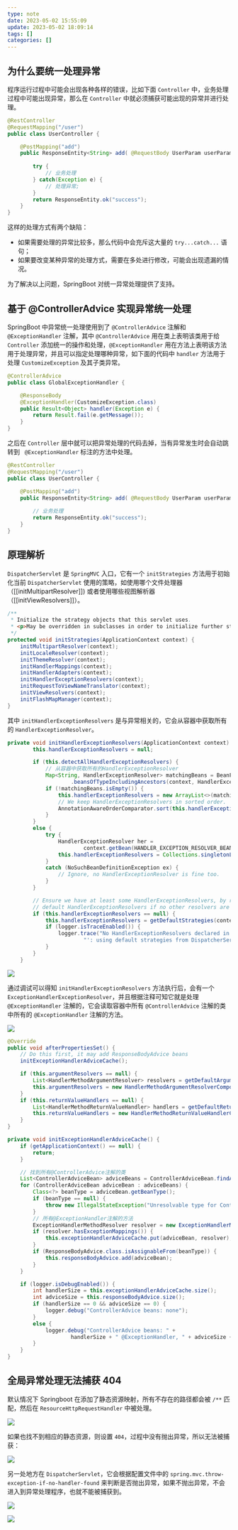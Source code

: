 ```yaml
---
type: note
date: 2023-05-02 15:55:09
update: 2023-05-02 18:09:14
tags: []
categories: []
---
```


## 为什么要统一处理异常

程序运行过程中可能会出现各种各样的错误，比如下面 `Controller` 中，业务处理过程中可能出现异常，那么在 `Controller` 中就必须捕获可能出现的异常并进行处理。

```java
@RestController
@RequestMapping("/user")
public class UserController {

    @PostMapping("add")
    public ResponseEntity<String> add( @RequestBody UserParam userParam) {
    
        try {
            // 业务处理
        } catch(Exception e) {
            // 处理异常;
        }
        return ResponseEntity.ok("success");
    }
}
```

这样的处理方式有两个缺陷：

- 如果需要处理的异常比较多，那么代码中会充斥这大量的 `try...catch...` 语句；
- 如果要改变某种异常的处理方式，需要在多处进行修改，可能会出现遗漏的情况。

为了解决以上问题，SpringBoot 对统一异常处理提供了支持。

## 基于 @ControllerAdvice 实现异常统一处理

SpringBoot 中异常统一处理使用到了 `@ControllerAdvice` 注解和 `@ExceptionHandler` 注解，其中 `@ControllerAdvice` 用在类上表明该类用于给 `Controller` 添加统一的操作和处理，`@ExceptionHandler` 用在方法上表明该方法用于处理异常，并且可以指定处理哪种异常，如下面的代码中 `handler` 方法用于处理 `CustomizeException` 及其子类异常。

```java
@ControllerAdvice
public class GlobalExceptionHandler {

    @ResponseBody
    @ExceptionHandler(CustomizeException.class)
    public Result<Object> handler(Exception e) {
        return Result.fail(e.getMessage());
    }
}
```

之后在 `Controller` 层中就可以把异常处理的代码去掉，当有异常发生时会自动跳转到 ` @ExceptionHandler` 标注的方法中处理。

```java
@RestController
@RequestMapping("/user")
public class UserController {

    @PostMapping("add")
    public ResponseEntity<String> add( @RequestBody UserParam userParam) {
    
        // 业务处理
        return ResponseEntity.ok("success");
    }
}
```

## 原理解析

`DispatcherServlet` 是 `SpringMVC` 入口，它有一个 ` initStrategies ` 方法用于初始化当前 `DispatcherServlet` 使用的策略，如使用哪个文件处理器（[[initMultipartResolver]]) 或者使用哪些视图解析器（[[initViewResolvers]]）。

```java
/**
 * Initialize the strategy objects that this servlet uses.
 * <p>May be overridden in subclasses in order to initialize further strategy objects.
 */
protected void initStrategies(ApplicationContext context) {
    initMultipartResolver(context);
    initLocaleResolver(context);
    initThemeResolver(context);
    initHandlerMappings(context);
    initHandlerAdapters(context);
    initHandlerExceptionResolvers(context);
    initRequestToViewNameTranslator(context);
    initViewResolvers(context);
    initFlashMapManager(context);
}
```

其中 `initHandlerExceptionResolvers` 是与异常相关的，它会从容器中获取所有的 `HandlerExceptionResolver`。

```java
private void initHandlerExceptionResolvers(ApplicationContext context) {
        this.handlerExceptionResolvers = null;

        if (this.detectAllHandlerExceptionResolvers) {
            // 从容器中获取所有的HandlerExceptionResolver
            Map<String, HandlerExceptionResolver> matchingBeans = BeanFactoryUtils
                    .beansOfTypeIncludingAncestors(context, HandlerExceptionResolver.class, true, false);
            if (!matchingBeans.isEmpty()) {
                this.handlerExceptionResolvers = new ArrayList<>(matchingBeans.values());
                // We keep HandlerExceptionResolvers in sorted order.
                AnnotationAwareOrderComparator.sort(this.handlerExceptionResolvers);
            }
        }
        else {
            try {
                HandlerExceptionResolver her =
                        context.getBean(HANDLER_EXCEPTION_RESOLVER_BEAN_NAME, HandlerExceptionResolver.class);
                this.handlerExceptionResolvers = Collections.singletonList(her);
            }
            catch (NoSuchBeanDefinitionException ex) {
                // Ignore, no HandlerExceptionResolver is fine too.
            }
        }

        // Ensure we have at least some HandlerExceptionResolvers, by registering
        // default HandlerExceptionResolvers if no other resolvers are found.
        if (this.handlerExceptionResolvers == null) {
            this.handlerExceptionResolvers = getDefaultStrategies(context, HandlerExceptionResolver.class);
            if (logger.isTraceEnabled()) {
                logger.trace("No HandlerExceptionResolvers declared in servlet '" + getServletName() +
                        "': using default strategies from DispatcherServlet.properties");
            }
        }
    }
```

![](附件/image/SpringBoot统一异常处理_image_1.png)

通过调试可以得知 `initHandlerExceptionResolvers` 方法执行后，会有一个 `ExceptionHandlerExceptionResolver`，并且根据注释可知它就是处理 `@ExceptionHandler` 注解的，它会读取容器中所有 `@ControllerAdvice` 注解的类中所有的 `@ExceptionHandler` 注解的方法。

![](附件/image/SpringBoot统一异常处理_image_2.png)

```java
@Override
public void afterPropertiesSet() {
    // Do this first, it may add ResponseBodyAdvice beans
    initExceptionHandlerAdviceCache();

    if (this.argumentResolvers == null) {
        List<HandlerMethodArgumentResolver> resolvers = getDefaultArgumentResolvers();
        this.argumentResolvers = new HandlerMethodArgumentResolverComposite().addResolvers(resolvers);
    }
    if (this.returnValueHandlers == null) {
        List<HandlerMethodReturnValueHandler> handlers = getDefaultReturnValueHandlers();
        this.returnValueHandlers = new HandlerMethodReturnValueHandlerComposite().addHandlers(handlers);
    }
}

private void initExceptionHandlerAdviceCache() {
    if (getApplicationContext() == null) {
        return;
    }

    // 找到所有@ControllerAdvice注解的类
    List<ControllerAdviceBean> adviceBeans = ControllerAdviceBean.findAnnotatedBeans(getApplicationContext());
    for (ControllerAdviceBean adviceBean : adviceBeans) {
        Class<?> beanType = adviceBean.getBeanType();
        if (beanType == null) {
            throw new IllegalStateException("Unresolvable type for ControllerAdviceBean: " + adviceBean);
        }
        // 所有@ExceptionHandler注解的方法
        ExceptionHandlerMethodResolver resolver = new ExceptionHandlerMethodResolver(beanType);
        if (resolver.hasExceptionMappings()) {
            this.exceptionHandlerAdviceCache.put(adviceBean, resolver);
        }
        if (ResponseBodyAdvice.class.isAssignableFrom(beanType)) {
            this.responseBodyAdvice.add(adviceBean);
        }
    }

    if (logger.isDebugEnabled()) {
        int handlerSize = this.exceptionHandlerAdviceCache.size();
        int adviceSize = this.responseBodyAdvice.size();
        if (handlerSize == 0 && adviceSize == 0) {
            logger.debug("ControllerAdvice beans: none");
        }
        else {
            logger.debug("ControllerAdvice beans: " +
                    handlerSize + " @ExceptionHandler, " + adviceSize + " ResponseBodyAdvice");
        }
    }
}
```

## 全局异常处理无法捕获 404

默认情况下 Springboot 在添加了静态资源映射，所有不存在的路径都会被 `/**` 匹配，然后在 ` ResourceHttpRequestHandler ` 中被处理。

![](附件/image/SpringBoot统一异常处理_image_3.png)

如果也找不到相应的静态资源，则设置 `404`，过程中没有抛出异常，所以无法被捕获：

![](附件/image/SpringBoot统一异常处理_image_4.png)

另一处地方在 `DispatcherServlet`，它会根据配置文件中的 `spring.mvc.throw-exception-if-no-handler-found` 来判断是否抛出异常，如果不抛出异常，不会进入到异常处理程序，也就不能被捕获到。

![](附件/image/SpringBoot统一异常处理_image_5.png)

![](附件/image/SpringBoot统一异常处理_image_6.png)
